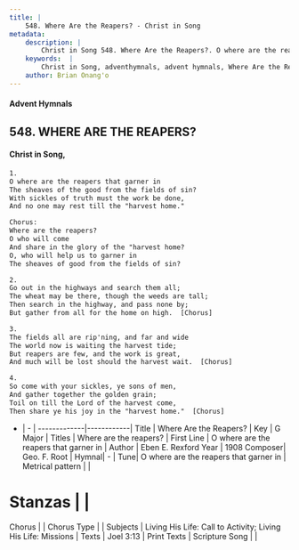 ```yaml
---
title: |
    548. Where Are the Reapers? - Christ in Song
metadata:
    description: |
        Christ in Song 548. Where Are the Reapers?. O where are the reapers that garner in The sheaves of the good from the fields of sin? With sickles of truth must the work be done, And no one may rest till the "harvest home." Chorus: Where are the reapers? O who will come And share in the glory of the "harvest home? O, who will help us to garner in The sheaves of good from the fields of sin?
    keywords:  |
        Christ in Song, adventhymnals, advent hymnals, Where Are the Reapers?, O where are the reapers that garner in. Where are the reapers?
    author: Brian Onang'o
---
```


#### Advent Hymnals
## 548. WHERE ARE THE REAPERS?
####  Christ in Song,

```txt
1.
O where are the reapers that garner in
The sheaves of the good from the fields of sin?
With sickles of truth must the work be done,
And no one may rest till the "harvest home."

Chorus:
Where are the reapers?
O who will come
And share in the glory of the "harvest home?
O, who will help us to garner in
The sheaves of good from the fields of sin?

2.
Go out in the highways and search them all;
The wheat may be there, though the weeds are tall;
Then search in the highway, and pass none by;
But gather from all for the home on high.  [Chorus]

3.
The fields all are rip'ning, and far and wide
The world now is waiting the harvest tide;
But reapers are few, and the work is great,
And much will be lost should the harvest wait.  [Chorus]

4.
So come with your sickles, ye sons of men,
And gather together the golden grain;
Toil on till the Lord of the harvest come,
Then share ye his joy in the "harvest home."  [Chorus]

```

- |   -  |
-------------|------------|
Title | Where Are the Reapers? |
Key | G Major |
Titles | Where are the reapers? |
First Line | O where are the reapers that garner in |
Author | Eben E. Rexford
Year | 1908
Composer| Geo. F. Root |
Hymnal|  - |
Tune| O where are the reapers that garner in |
Metrical pattern | |
# Stanzas |  |
Chorus |  |
Chorus Type |  |
Subjects | Living His Life: Call to Activity; Living His Life: Missions |
Texts | Joel 3:13 |
Print Texts | 
Scripture Song |  |
    
